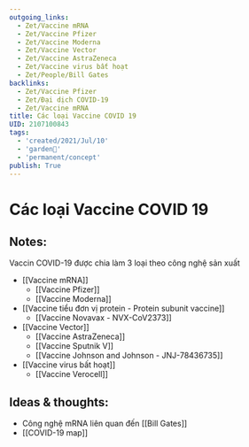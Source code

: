 ```yaml
---
outgoing_links:
  - Zet/Vaccine mRNA
  - Zet/Vaccine Pfizer
  - Zet/Vaccine Moderna
  - Zet/Vaccine Vector
  - Zet/Vaccine AstraZeneca
  - Zet/Vaccine virus bất hoạt
  - Zet/People/Bill Gates
backlinks:
  - Zet/Vaccine Pfizer
  - Zet/Đại dịch COVID-19
  - Zet/Vaccine mRNA
title: Các loại Vaccine COVID 19
UID: 2107100843
tags:
  - 'created/2021/Jul/10'
  - 'garden🏡'
  - 'permanent/concept'
publish: True
---
```

# Các loại Vaccine COVID 19

## Notes:
Vaccin COVID-19 được chia làm 3 loại theo công nghệ sản xuất

- [[Vaccine mRNA]]
	- [[Vaccine Pfizer]]
	- [[Vaccine Moderna]]
- [[Vaccine tiểu đơn vị protein - Protein subunit vaccine]]
	- [[Vaccine Novavax - NVX-CoV2373]]
- [[Vaccine Vector]]
	- [[Vaccine AstraZeneca]]
	- [[Vaccine Sputnik V]]
	- [[Vaccine Johnson and Johnson - JNJ-78436735]]
- [[Vaccine virus bất hoạt]]
	- [[Vaccine Verocell]]

## Ideas & thoughts:
- Công nghệ mRNA liên quan đến [[Bill Gates]]
- [[COVID-19 map]]
